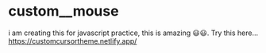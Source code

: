 # custom__mouse

i am creating this for javascript practice, this is amazing 😃😃.
Try this here... https://customcursortheme.netlify.app/
